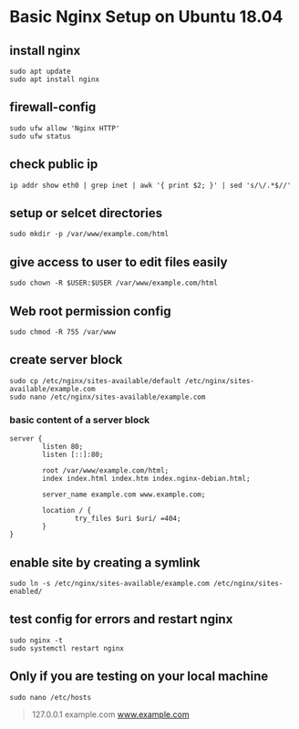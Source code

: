 # Basic Nginx Setup on Ubuntu 18.04 #

## install nginx ##

```console
sudo apt update
sudo apt install nginx
```

## firewall-config ##

```console
sudo ufw allow 'Nginx HTTP'
sudo ufw status
```

## check public ip ##

```console
ip addr show eth0 | grep inet | awk '{ print $2; }' | sed 's/\/.*$//'
```

## setup or selcet directories ##

```console
sudo mkdir -p /var/www/example.com/html
```

## give access to user to edit files easily ##

```console
sudo chown -R $USER:$USER /var/www/example.com/html
```

## Web root permission config ##

```console
sudo chmod -R 755 /var/www
```

## create server block ##

```console
sudo cp /etc/nginx/sites-available/default /etc/nginx/sites-available/example.com
sudo nano /etc/nginx/sites-available/example.com
```

### basic content of a server block ###

```
server {
        listen 80;
        listen [::]:80;

        root /var/www/example.com/html;
        index index.html index.htm index.nginx-debian.html;

        server_name example.com www.example.com;

        location / {
                try_files $uri $uri/ =404;
        }
}
```

## enable site by creating a symlink ##

```console
sudo ln -s /etc/nginx/sites-available/example.com /etc/nginx/sites-enabled/
```

## test config for errors and restart nginx ##

```console
sudo nginx -t
sudo systemctl restart nginx
```

## Only if you are testing on your local machine ##

```console
sudo nano /etc/hosts
```

> 127.0.0.1 example.com www.example.com